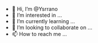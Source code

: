 - 👋 Hi, I’m @Ysrrano
- 👀 I’m interested in ...
- 🌱 I’m currently learning ...
- 💞️ I’m looking to collaborate on ...
- 📫 How to reach me ...

<!---
Ysrrano/Ysrrano is a ✨ special ✨ repository because its `README.md` (this file) appears on your GitHub profile.
You can click the Preview link to take a look at your changes.
--->
